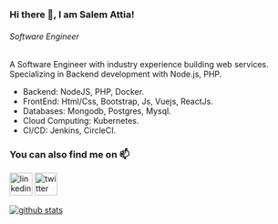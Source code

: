 ### Hi there 👋, I am Salem Attia!
###### *Software Engineer*

A Software Engineer with industry experience building web services. Specializing in Backend development with Node.js, PHP. 

* Backend: NodeJS, PHP, Docker.
* FrontEnd: Html/Css, Bootstrap, Js, Vuejs, ReactJs.
* Databases: Mongodb, Postgres, Mysql.
* Cloud Computing: Kubernetes.
* CI/CD: Jenkins, CircleCI.


### You can also find me on 📫 
[<img src='https://cdn.jsdelivr.net/npm/simple-icons@3.0.1/icons/linkedin.svg' alt='linkedin' height='40'>](https://www.linkedin.com/in/salem-attia/) [<img src='https://cdn.jsdelivr.net/npm/simple-icons@3.0.1/icons/twitter.svg' alt='twitter' height='40'>](https://twitter.com/SalemAttia9)   

[![github stats](https://github-readme-stats.vercel.app/api?username=SalemAttia&hide=issues&show_icons=true&include_all_prs=true&include_all_commits=true&count_private=true)](https://github.com/SalemAttia?tab=repositories) 
